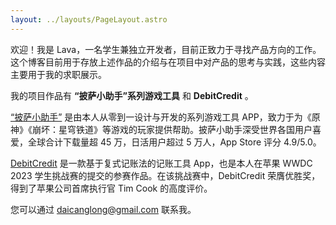 ```yaml
---
layout: ../layouts/PageLayout.astro
---
```


欢迎！我是 Lava，一名学生兼独立开发者，目前正致力于寻找产品方向的工作。这个博客目前用于存放上述作品的介绍与在项目中对产品的思考与实践，这些内容主要用于我的求职展示。

我的项目作品有 **“披萨小助手”系列游戏工具** 和 **DebitCredit** 。

<a href="projects/pizza-helper-intro" class="font-bold">“披萨小助手”</a> 是由本人从零到一设计与开发的系列游戏工具 APP，致力于为《原神》《崩坏：星穹铁道》等游戏的玩家提供帮助。披萨小助手深受世界各国用户喜爱，全球合计下载量超 45 万，日活用户超过 5 万人，App Store 评分 4.9/5.0。

<a href="projects/debitcredit-intro" class="font-bold">DebitCredit</a> 是一款基于复式记账法的记账工具 App，也是本人在苹果 WWDC 2023 学生挑战赛的提交的参赛作品。在该挑战赛中，DebitCredit 荣膺优胜奖，得到了苹果公司首席执行官 Tim Cook 的高度评价。

您可以通过 daicanglong@gmail.com 联系我。
